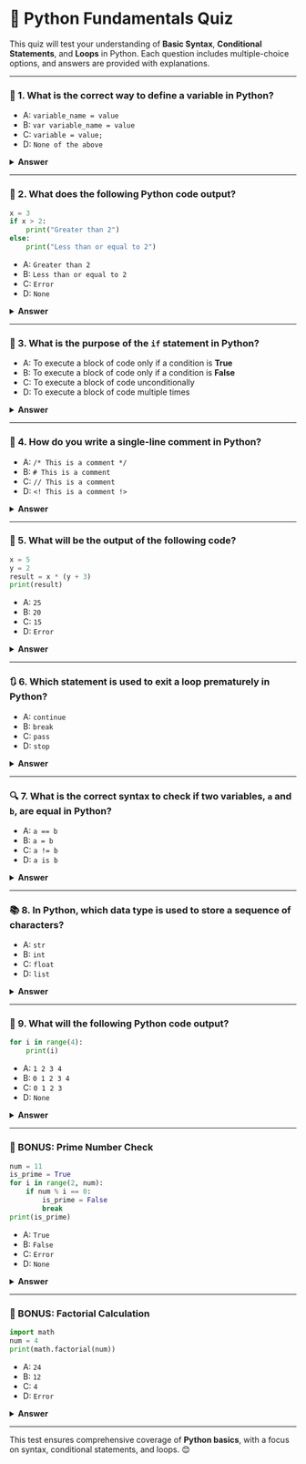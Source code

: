 # 📝 Python Fundamentals Quiz

This quiz will test your understanding of **Basic Syntax**, **Conditional Statements**, and **Loops** in Python. Each question includes multiple-choice options, and answers are provided with explanations. 

---

### 🔢 1. What is the correct way to define a variable in Python?

- A: `variable_name = value`  
- B: `var variable_name = value`  
- C: `variable = value;`  
- D: `None of the above`  

<details><summary><b>Answer</b></summary> 
<p>

#### Correct Answer -> A: `variable_name = value`  

</p>
</details>  

---

### 🔁 2. What does the following Python code output?  

```python
x = 3
if x > 2:
    print("Greater than 2")
else:
    print("Less than or equal to 2")
```  

- A: `Greater than 2`  
- B: `Less than or equal to 2`  
- C: `Error`  
- D: `None`  

<details><summary><b>Answer</b></summary>  
<p>

#### Correct Answer -> A: `Greater than 2`  

</p>
</details>  

---

### 🚦 3. What is the purpose of the `if` statement in Python?  

- A: To execute a block of code only if a condition is **True**  
- B: To execute a block of code only if a condition is **False**  
- C: To execute a block of code unconditionally  
- D: To execute a block of code multiple times  

<details><summary><b>Answer</b></summary>  
<p>

#### Correct Answer -> A: To execute a block of code only if a condition is **True**  

</p>
</details>  

---

### 💬 4. How do you write a single-line comment in Python?  

- A: `/* This is a comment */`  
- B: `# This is a comment`  
- C: `// This is a comment`  
- D: `<! This is a comment !>`  

<details><summary><b>Answer</b></summary>  
<p>

#### Correct Answer -> B: `# This is a comment`  

</p>
</details>  

---

### 🧮 5. What will be the output of the following code?  

```python
x = 5
y = 2
result = x * (y + 3)
print(result)
```  

- A: `25`  
- B: `20`  
- C: `15`  
- D: `Error`  

<details><summary><b>Answer</b></summary>  
<p>

#### Correct Answer -> A: `25`  

</p>
</details>  

---

### 🔃 6. Which statement is used to exit a loop prematurely in Python?  

- A: `continue`  
- B: `break`  
- C: `pass`  
- D: `stop`  

<details><summary><b>Answer</b></summary>  
<p>

#### Correct Answer -> B: `break`  

</p>
</details>  

---

### 🔍 7. What is the correct syntax to check if two variables, `a` and `b`, are equal in Python?  

- A: `a == b`  
- B: `a = b`  
- C: `a != b`  
- D: `a is b`  

<details><summary><b>Answer</b></summary>  
<p>

#### Correct Answer -> A: `a == b`  

</p>
</details>  

---

### 📚 8. In Python, which data type is used to store a sequence of characters?  

- A: `str`  
- B: `int`  
- C: `float`  
- D: `list`  

<details><summary><b>Answer</b></summary>  
<p>

#### Correct Answer -> A: `str`  

</p>
</details>  

---

### 🔂 9. What will the following Python code output?  

```python
for i in range(4):
    print(i)
```  

- A: `1 2 3 4`  
- B: `0 1 2 3 4`  
- C: `0 1 2 3`  
- D: `None`  

<details><summary><b>Answer</b></summary>  
<p>

#### Correct Answer -> C: `0 1 2 3`  

</p>
</details>  

---

### 🌟 BONUS: Prime Number Check  

```python
num = 11
is_prime = True
for i in range(2, num):
    if num % i == 0:
        is_prime = False
        break
print(is_prime)
```  

- A: `True`  
- B: `False`  
- C: `Error`  
- D: `None`  

<details><summary><b>Answer</b></summary>  
<p>

#### Correct Answer -> A: `True`  

</p>
</details>  

---

### 🌟 BONUS: Factorial Calculation  

```python
import math
num = 4
print(math.factorial(num))
```  

- A: `24`  
- B: `12`  
- C: `4`  
- D: `Error`  

<details><summary><b>Answer</b></summary>  
<p>

#### Correct Answer -> A: `24`  

</p>
</details>  

---

This test ensures comprehensive coverage of **Python basics**, with a focus on syntax, conditional statements, and loops. 😊
